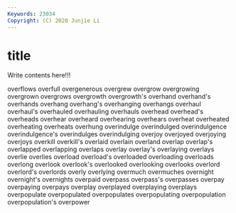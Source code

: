 ```yaml
---
Keywords: 23034
Copyright: (C) 2020 Junjie Li
---
```


# title

Write contents here!!!
 
overflows 
overfull 
overgenerous 
overgrew 
overgrow
overgrowing 
overgrown 
overgrows 
overgrowth 
overgrowth's 
overhand 
overhand's 
overhands 
overhang 
overhang's
overhanging 
overhangs 
overhaul 
overhaul's 
overhauled 
overhauling 
overhauls 
overhead 
overhead's 
overheads
overhear 
overheard 
overhearing 
overhears 
overheat 
overheated 
overheating 
overheats 
overhung 
overindulge
overindulged 
overindulgence 
overindulgence's 
overindulges 
overindulging 
overjoy 
overjoyed 
overjoying 
overjoys 
overkill
overkill's 
overlaid 
overlain 
overland 
overlap 
overlap's 
overlapped 
overlapping 
overlaps 
overlay
overlay's 
overlaying 
overlays 
overlie 
overlies 
overload 
overload's 
overloaded 
overloading 
overloads
overlong 
overlook 
overlook's 
overlooked 
overlooking 
overlooks 
overlord 
overlord's 
overlords 
overly
overlying 
overmuch 
overmuches 
overnight 
overnight's 
overnights 
overpaid 
overpass 
overpass's 
overpasses
overpay 
overpaying 
overpays 
overplay 
overplayed 
overplaying 
overplays 
overpopulate 
overpopulated 
overpopulates
overpopulating 
overpopulation 
overpopulation's 
overpower 
